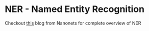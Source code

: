 # NER - Named Entity Recognition

Checkout [this](https://nanonets.com/blog/named-entity-recognition-2020-guide/) blog from Nanonets for complete overview of NER

